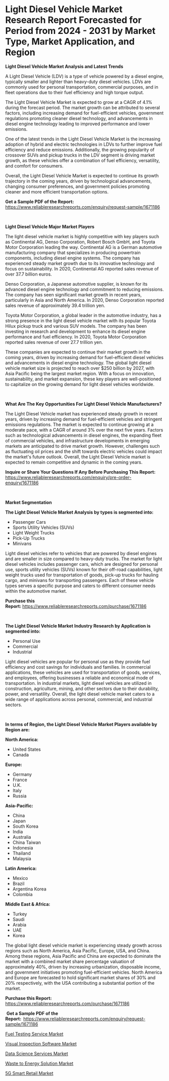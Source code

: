 <p><h1>Light Diesel Vehicle Market Research Report Forecasted for Period from 2024 -  2031 by Market Type, Market Application, and Region</h1></p><p><strong>Light Diesel Vehicle Market Analysis and Latest Trends</strong></p>
<p><p>A Light Diesel Vehicle (LDV) is a type of vehicle powered by a diesel engine, typically smaller and lighter than heavy-duty diesel vehicles. LDVs are commonly used for personal transportation, commercial purposes, and in fleet operations due to their fuel efficiency and high torque output.</p><p>The Light Diesel Vehicle Market is expected to grow at a CAGR of 4.1% during the forecast period. The market growth can be attributed to several factors, including increasing demand for fuel-efficient vehicles, government regulations promoting cleaner diesel technology, and advancements in diesel engine technology leading to improved performance and lower emissions.</p><p>One of the latest trends in the Light Diesel Vehicle Market is the increasing adoption of hybrid and electric technologies in LDVs to further improve fuel efficiency and reduce emissions. Additionally, the growing popularity of crossover SUVs and pickup trucks in the LDV segment is driving market growth, as these vehicles offer a combination of fuel efficiency, versatility, and comfort for consumers.</p><p>Overall, the Light Diesel Vehicle Market is expected to continue its growth trajectory in the coming years, driven by technological advancements, changing consumer preferences, and government policies promoting cleaner and more efficient transportation options.</p></p>
<p><strong>Get a Sample PDF of the Report:&nbsp;</strong> <a href="https://www.reliableresearchreports.com/enquiry/request-sample/1671186">https://www.reliableresearchreports.com/enquiry/request-sample/1671186</a></p>
<p>&nbsp;</p>
<p><strong>Light Diesel Vehicle Major Market Players</strong></p>
<p><p>The light diesel vehicle market is highly competitive with key players such as Continental AG, Denso Corporation, Robert Bosch GmbH, and Toyota Motor Corporation leading the way. Continental AG is a German automotive manufacturing company that specializes in producing powertrain components, including diesel engine systems. The company has experienced steady market growth due to its innovative technology and focus on sustainability. In 2020, Continental AG reported sales revenue of over 37.7 billion euros.</p><p>Denso Corporation, a Japanese automotive supplier, is known for its advanced diesel engine technology and commitment to reducing emissions. The company has seen significant market growth in recent years, particularly in Asia and North America. In 2020, Denso Corporation reported sales revenue of approximately 39.4 trillion yen.</p><p>Toyota Motor Corporation, a global leader in the automotive industry, has a strong presence in the light diesel vehicle market with its popular Toyota Hilux pickup truck and various SUV models. The company has been investing in research and development to enhance its diesel engine performance and fuel efficiency. In 2020, Toyota Motor Corporation reported sales revenue of over 27.7 trillion yen.</p><p>These companies are expected to continue their market growth in the coming years, driven by increasing demand for fuel-efficient diesel vehicles and advancements in diesel engine technology. The global light diesel vehicle market size is projected to reach over $250 billion by 2027, with Asia Pacific being the largest market region. With a focus on innovation, sustainability, and market expansion, these key players are well-positioned to capitalize on the growing demand for light diesel vehicles worldwide.</p></p>
<p>&nbsp;</p>
<p><strong>What Are The Key Opportunities For Light Diesel Vehicle Manufacturers?</strong></p>
<p><p>The Light Diesel Vehicle market has experienced steady growth in recent years, driven by increasing demand for fuel-efficient vehicles and stringent emissions regulations. The market is expected to continue growing at a moderate pace, with a CAGR of around 3% over the next five years. Factors such as technological advancements in diesel engines, the expanding fleet of commercial vehicles, and infrastructure developments in emerging markets are anticipated to drive market growth. However, challenges such as fluctuating oil prices and the shift towards electric vehicles could impact the market's future outlook. Overall, the Light Diesel Vehicle market is expected to remain competitive and dynamic in the coming years.</p></p>
<p><strong>Inquire or Share Your Questions If Any Before Purchasing This Report:</strong> <a href="https://www.reliableresearchreports.com/enquiry/pre-order-enquiry/1671186">https://www.reliableresearchreports.com/enquiry/pre-order-enquiry/1671186</a></p>
<p>&nbsp;</p>
<p><strong>Market Segmentation</strong></p>
<p><strong>The Light Diesel Vehicle Market Analysis by types is segmented into:</strong></p>
<p><ul><li>Passenger Cars</li><li>Sports Utility Vehicles (SUVs)</li><li>Light Weight Trucks</li><li>Pick-Up Trucks</li><li>Minivans</li></ul></p>
<p><p>Light diesel vehicles refer to vehicles that are powered by diesel engines and are smaller in size compared to heavy-duty trucks. The market for light diesel vehicles includes passenger cars, which are designed for personal use, sports utility vehicles (SUVs) known for their off-road capabilities, light weight trucks used for transportation of goods, pick-up trucks for hauling cargo, and minivans for transporting passengers. Each of these vehicle types serves a specific purpose and caters to different consumer needs within the automotive market.</p></p>
<p><strong>Purchase this Report:&nbsp;</strong><a href="https://www.reliableresearchreports.com/purchase/1671186">https://www.reliableresearchreports.com/purchase/1671186</a></p>
<p>&nbsp;</p>
<p><strong>The Light Diesel Vehicle Market Industry Research by Application is segmented into:</strong></p>
<p><ul><li>Personal Use</li><li>Commercial</li><li>Industrial</li></ul></p>
<p><p>Light diesel vehicles are popular for personal use as they provide fuel efficiency and cost savings for individuals and families. In commercial applications, these vehicles are used for transportation of goods, services, and employees, offering businesses a reliable and economical mode of transportation. In industrial markets, light diesel vehicles are utilized in construction, agriculture, mining, and other sectors due to their durability, power, and versatility. Overall, the light diesel vehicle market caters to a wide range of applications across personal, commercial, and industrial sectors.</p></p>
<p>&nbsp;</p>
<p><strong>In terms of Region, the Light Diesel Vehicle Market Players available by Region are:</strong></p>
<p>
    <p> <strong> North America: </strong>
        <ul>
            <li>United States</li>
            <li>Canada</li>
        </ul>
        </p> 
    <p> <strong> Europe: </strong>
        <ul>
            <li>Germany</li>
            <li>France</li>
            <li>U.K.</li>
            <li>Italy</li>
            <li>Russia</li>
        </ul>
        </p> 
    <p> <strong> Asia-Pacific: </strong>
        <ul>
            <li>China</li>
            <li>Japan</li>
            <li>South Korea</li>
            <li>India</li>
            <li>Australia</li>
            <li>China Taiwan</li>
            <li>Indonesia</li>
            <li>Thailand</li>
            <li>Malaysia</li>
        </ul>
        </p> 
    <p> <strong> Latin America: </strong>
        <ul>
            <li>Mexico</li>
            <li>Brazil</li>
            <li>Argentina Korea</li>
            <li>Colombia</li>
        </ul>
        </p> 
    <p> <strong> Middle East & Africa: </strong>
        <ul>
            <li>Turkey</li>
            <li>Saudi</li>
            <li>Arabia</li>
            <li>UAE</li>
            <li>Korea</li>
        </ul>
    </p>
    </p>
<p><p>The global light diesel vehicle market is experiencing steady growth across regions such as North America, Asia Pacific, Europe, USA, and China. Among these regions, Asia Pacific and China are expected to dominate the market with a combined market share percentage valuation of approximately 40%, driven by increasing urbanization, disposable income, and government initiatives promoting fuel-efficient vehicles. North America and Europe are forecasted to hold significant market shares of 30% and 20% respectively, with the USA contributing a substantial portion of the market.</p></p>
<p><strong>Purchase this Report: </strong><a href="https://www.reliableresearchreports.com/purchase/1671186">https://www.reliableresearchreports.com/purchase/1671186</a></p>
<p>&nbsp;<strong>Get a Sample PDF of the Report:&nbsp;&nbsp;</strong><a href="https://www.reliableresearchreports.com/enquiry/request-sample/1671186">https://www.reliableresearchreports.com/enquiry/request-sample/1671186</a></p>
<p><strong></strong></p>
<p><p><a href="https://medium.com/@rubencarter5756/fuel-testing-service-market-report-reveals-the-latest-trends-and-growth-opportunities-of-this-143edf4aacb1">Fuel Testing Service Market</a></p><p><a href="https://medium.com/@rubencarter5756/visual-inspection-software-market-trends-forecast-and-competitive-analysis-to-2031-d642785b55d1">Visual Inspection Software Market</a></p><p><a href="https://medium.com/@v8581137/data-science-services-market-the-key-to-successful-business-strategy-forecast-till-2031-b241c737749f">Data Science Services Market</a></p><p><a href="https://medium.com/@v8581137/waste-to-energy-solution-market-insights-into-market-cagr-market-trends-and-growth-strategies-b556865f32f2">Waste to Energy Solution Market</a></p><p><a href="https://medium.com/@rubencarter5756/5g-smart-retail-market-size-and-market-trends-complete-industry-overview-2024-to-2031-9f9d70992703">5G Smart Retail Market</a></p></p>